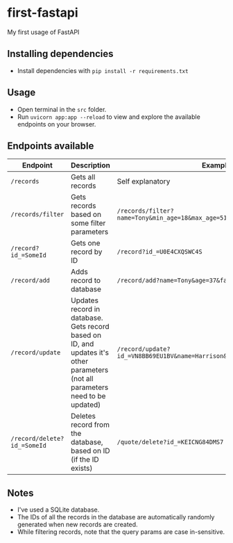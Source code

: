# first-fastapi
My first usage of FastAPI

## Installing dependencies
- Install dependencies with `pip install -r requirements.txt`

## Usage
- Open terminal in the `src` folder.
- Run `uvicorn app:app --reload` to view and explore the available endpoints on your browser.

## Endpoints available
| Endpoint | Description | Example | isIdempotent |
|--|--|--|--|
| `/records` | Gets all records | Self explanatory | True |
| `/records/filter` | Gets records based on some filter parameters | `/records/filter?name=Tony&min_age=18&max_age=51&fav_sport=MMA` | True |
| `/record?id_=SomeId` | Gets one record by ID  | `/record?id_=U0E4CXQSWC4S` | True |
| `/record/add` | Adds record to database | `/record/add?name=Tony&age=37&fav_sport=MMA` | False |
| `/record/update` | Updates record in database. Gets record based on ID, and updates it's other parameters (not all parameters need to be updated) | `/record/update?id_=VN8BB69EU1BV&name=Harrison&age=29&fav_sport=Swimming` | False |
| `/record/delete?id_=SomeId` | Deletes record from the database, based on ID (if the ID exists) | `/quote/delete?id_=KEICNG84DMS7` | True |

## Notes
- I've used a SQLite database.
- The IDs of all the records in the database are automatically randomly generated when new records are created.
- While filtering records, note that the query params are case in-sensitive.